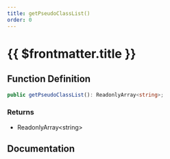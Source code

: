 ```yaml
---
title: getPseudoClassList()
order: 0
---
```


# {{ $frontmatter.title }}

## Function Definition

```ts
public getPseudoClassList(): ReadonlyArray<string>;
```

### Returns

* ReadonlyArray\<string\>

## Documentation

<!--@include: ./parts/getPseudoClassList.md-->
